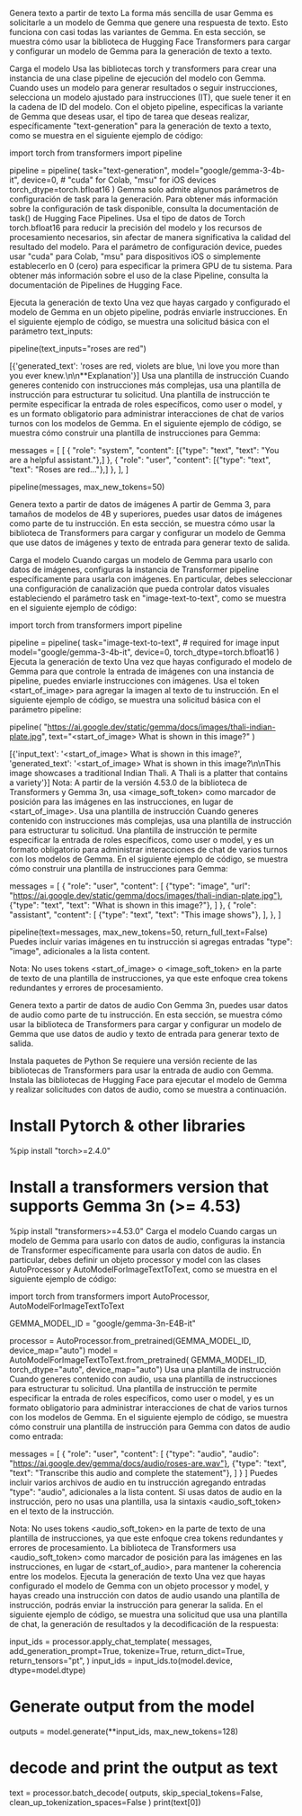 Genera texto a partir de texto
La forma más sencilla de usar Gemma es solicitarle a un modelo de Gemma que genere una respuesta de texto. Esto funciona con casi todas las variantes de Gemma. En esta sección, se muestra cómo usar la biblioteca de Hugging Face Transformers para cargar y configurar un modelo de Gemma para la generación de texto a texto.

Carga el modelo
Usa las bibliotecas torch y transformers para crear una instancia de una clase pipeline de ejecución del modelo con Gemma. Cuando uses un modelo para generar resultados o seguir instrucciones, selecciona un modelo ajustado para instrucciones (IT), que suele tener it en la cadena de ID del modelo. Con el objeto pipeline, especificas la variante de Gemma que deseas usar, el tipo de tarea que deseas realizar, específicamente "text-generation" para la generación de texto a texto, como se muestra en el siguiente ejemplo de código:


import torch
from transformers import pipeline

pipeline = pipeline(
    task="text-generation",
    model="google/gemma-3-4b-it",
    device=0, # "cuda" for Colab, "msu" for iOS devices
    torch_dtype=torch.bfloat16
)
Gemma solo admite algunos parámetros de configuración de task para la generación. Para obtener más información sobre la configuración de task disponible, consulta la documentación de task() de Hugging Face Pipelines. Usa el tipo de datos de Torch torch.bfloat16 para reducir la precisión del modelo y los recursos de procesamiento necesarios, sin afectar de manera significativa la calidad del resultado del modelo. Para el parámetro de configuración device, puedes usar "cuda" para Colab, "msu" para dispositivos iOS o simplemente establecerlo en 0 (cero) para especificar la primera GPU de tu sistema. Para obtener más información sobre el uso de la clase Pipeline, consulta la documentación de Pipelines de Hugging Face.

Ejecuta la generación de texto
Una vez que hayas cargado y configurado el modelo de Gemma en un objeto pipeline, podrás enviarle instrucciones. En el siguiente ejemplo de código, se muestra una solicitud básica con el parámetro text_inputs:


pipeline(text_inputs="roses are red")

[{'generated_text': 'roses are red, violets are blue, \ni love you more than you ever knew.\n\n**Explanation'}]
Usa una plantilla de instrucción
Cuando generes contenido con instrucciones más complejas, usa una plantilla de instrucción para estructurar tu solicitud. Una plantilla de instrucción te permite especificar la entrada de roles específicos, como user o model, y es un formato obligatorio para administrar interacciones de chat de varios turnos con los modelos de Gemma. En el siguiente ejemplo de código, se muestra cómo construir una plantilla de instrucciones para Gemma:


messages = [
    [
        {
            "role": "system",
            "content": [{"type": "text", "text": "You are a helpful assistant."},]
        },
        {
            "role": "user",
            "content": [{"type": "text", "text": "Roses are red..."},]
        },
    ],
]

pipeline(messages, max_new_tokens=50)

Genera texto a partir de datos de imágenes
A partir de Gemma 3, para tamaños de modelos de 4B y superiores, puedes usar datos de imágenes como parte de tu instrucción. En esta sección, se muestra cómo usar la biblioteca de Transformers para cargar y configurar un modelo de Gemma que use datos de imágenes y texto de entrada para generar texto de salida.

Carga el modelo
Cuando cargas un modelo de Gemma para usarlo con datos de imágenes, configuras la instancia de Transformer pipeline específicamente para usarla con imágenes. En particular, debes seleccionar una configuración de canalización que pueda controlar datos visuales estableciendo el parámetro task en "image-text-to-text", como se muestra en el siguiente ejemplo de código:


import torch
from transformers import pipeline

pipeline = pipeline(
    task="image-text-to-text", # required for image input
    model="google/gemma-3-4b-it",
    device=0,
    torch_dtype=torch.bfloat16
)
Ejecuta la generación de texto
Una vez que hayas configurado el modelo de Gemma para que controle la entrada de imágenes con una instancia de pipeline, puedes enviarle instrucciones con imágenes. Usa el token <start_of_image> para agregar la imagen al texto de tu instrucción. En el siguiente ejemplo de código, se muestra una solicitud básica con el parámetro pipeline:


pipeline(
    "https://ai.google.dev/static/gemma/docs/images/thali-indian-plate.jpg",
    text="<start_of_image> What is shown in this image?"
)

[{'input_text': '<start_of_image> What is shown in this image?',
  'generated_text': '<start_of_image> What is shown in this image?\n\nThis image showcases a traditional Indian Thali. A Thali is a platter that contains a variety'}]
Nota: A partir de la versión 4.53.0 de la biblioteca de Transformers y Gemma 3n, usa <image_soft_token> como marcador de posición para las imágenes en las instrucciones, en lugar de <start_of_image>.
Usa una plantilla de instrucción
Cuando generes contenido con instrucciones más complejas, usa una plantilla de instrucción para estructurar tu solicitud. Una plantilla de instrucción te permite especificar la entrada de roles específicos, como user o model, y es un formato obligatorio para administrar interacciones de chat de varios turnos con los modelos de Gemma. En el siguiente ejemplo de código, se muestra cómo construir una plantilla de instrucciones para Gemma:


messages = [
    {
        "role": "user",
        "content": [
            {"type": "image", "url": "https://ai.google.dev/static/gemma/docs/images/thali-indian-plate.jpg"},
            {"type": "text", "text": "What is shown in this image?"},
        ]
    },
    {
        "role": "assistant",
        "content": [
            {"type": "text", "text": "This image shows"},
        ],
    },
]

pipeline(text=messages, max_new_tokens=50, return_full_text=False)
Puedes incluir varias imágenes en tu instrucción si agregas entradas "type": "image", adicionales a la lista content.

Nota: No uses tokens <start_of_image> o <image_soft_token> en la parte de texto de una plantilla de instrucciones, ya que este enfoque crea tokens redundantes y errores de procesamiento.

Genera texto a partir de datos de audio
Con Gemma 3n, puedes usar datos de audio como parte de tu instrucción. En esta sección, se muestra cómo usar la biblioteca de Transformers para cargar y configurar un modelo de Gemma que use datos de audio y texto de entrada para generar texto de salida.

Instala paquetes de Python
Se requiere una versión reciente de las bibliotecas de Transformers para usar la entrada de audio con Gemma. Instala las bibliotecas de Hugging Face para ejecutar el modelo de Gemma y realizar solicitudes con datos de audio, como se muestra a continuación.


# Install Pytorch & other libraries
%pip install "torch>=2.4.0"

# Install a transformers version that supports Gemma 3n (>= 4.53)
%pip install "transformers>=4.53.0"
Carga el modelo
Cuando cargas un modelo de Gemma para usarlo con datos de audio, configuras la instancia de Transformer específicamente para usarla con datos de audio. En particular, debes definir un objeto processor y model con las clases AutoProcessor y AutoModelForImageTextToText, como se muestra en el siguiente ejemplo de código:


import torch
from transformers import AutoProcessor, AutoModelForImageTextToText

GEMMA_MODEL_ID = "google/gemma-3n-E4B-it"

processor = AutoProcessor.from_pretrained(GEMMA_MODEL_ID, device_map="auto")
model = AutoModelForImageTextToText.from_pretrained(
            GEMMA_MODEL_ID, torch_dtype="auto", device_map="auto")
Usa una plantilla de instrucción
Cuando generes contenido con audio, usa una plantilla de instrucciones para estructurar tu solicitud. Una plantilla de instrucción te permite especificar la entrada de roles específicos, como user o model, y es un formato obligatorio para administrar interacciones de chat de varios turnos con los modelos de Gemma. En el siguiente ejemplo de código, se muestra cómo construir una plantilla de instrucción para Gemma con datos de audio como entrada:


messages = [
    {
        "role": "user",
        "content": [
            {"type": "audio", "audio": "https://ai.google.dev/gemma/docs/audio/roses-are.wav"},
            {"type": "text", "text": "Transcribe this audio and complete the statement"},
        ]
    }
]
Puedes incluir varios archivos de audio en tu instrucción agregando entradas "type": "audio", adicionales a la lista content. Si usas datos de audio en la instrucción, pero no usas una plantilla, usa la sintaxis <audio_soft_token> en el texto de la instrucción.

Nota: No uses tokens <audio_soft_token> en la parte de texto de una plantilla de instrucciones, ya que este enfoque crea tokens redundantes y errores de procesamiento. La biblioteca de Transformers usa <audio_soft_token> como marcador de posición para las imágenes en las instrucciones, en lugar de <start_of_audio>, para mantener la coherencia entre los modelos.
Ejecuta la generación de texto
Una vez que hayas configurado el modelo de Gemma con un objeto processor y model, y hayas creado una instrucción con datos de audio usando una plantilla de instrucción, podrás enviar la instrucción para generar la salida. En el siguiente ejemplo de código, se muestra una solicitud que usa una plantilla de chat, la generación de resultados y la decodificación de la respuesta:


input_ids = processor.apply_chat_template(
        messages,
        add_generation_prompt=True,
        tokenize=True, return_dict=True,
        return_tensors="pt",
)
input_ids = input_ids.to(model.device, dtype=model.dtype)

# Generate output from the model
outputs = model.generate(**input_ids, max_new_tokens=128)

# decode and print the output as text
text = processor.batch_decode(
    outputs,
    skip_special_tokens=False,
    clean_up_tokenization_spaces=False
)
print(text[0])